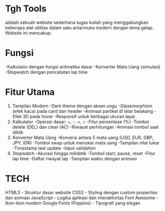 # Tgh Tools 

adalah sebuah website sederhana tugas kuliah yang menggabungkan beberapa alat utilitas dalam satu antarmuka modern dengan tema gelap. Website ini mencakup:

# Fungsi

-Kalkulator dengan fungsi aritmatika dasar
-Konverter Mata Uang (simulasi)
-Stopwatch dengan pencatatan lap time

# Fitur Utama

1. Tampilan Modern
-Dark theme dengan aksen ungu
-Glassmorphism (efek kaca) pada card dan header
-Animasi partikel di latar belakang
-Efek 3D pada hover
-Responsif untuk berbagai ukuran layar
2. Kalkulator
-Operasi dasar: +, -, ×, ÷
-Fitur persentase (%)
-Tombol delete (DEL) dan clear (AC)
-Riwayat perhitungan
-Animasi tombol saat diklik
4. Konverter Mata Uang
-Konversi antara 5 mata uang (USD, EUR, GBP, JPY, IDR)
-Tombol swap untuk menukar mata uang
-Tampilan nilai tukar
-Timestamp last update
-Input validation
6. Stopwatch
-Akurasi hingga milidetik
-Tombol start, pause, reset
-Fitur lap time
-Daftar riwayat lap
-Tampilan waktu dengan animasi
   
# TECH 

HTML5 - Struktur dasar website
CSS3 - Styling dengan custom properties dan animasi
JavaScript - Logika aplikasi dan interaktivitas
Font Awesome - Ikon-ikon modern
Google Fonts (Poppins) - Tipografi yang elegan
